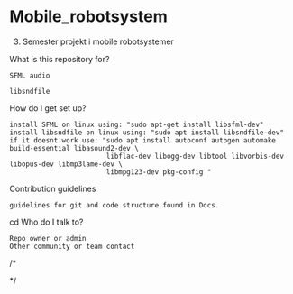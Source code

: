 # Mobile_robotsystem
3. Semester projekt i mobile robotsystemer

What is this repository for?

    SFML audio

    libsndfile


How do I get set up?

    install SFML on linux using: "sudo apt-get install libsfml-dev"
    install libsndfile on linux using: "sudo apt install libsndfile-dev"
    if it doesnt work use: "sudo apt install autoconf autogen automake build-essential libasound2-dev \
                            libflac-dev libogg-dev libtool libvorbis-dev libopus-dev libmp3lame-dev \
                            libmpg123-dev pkg-config "

Contribution guidelines

    guidelines for git and code structure found in Docs.
cd
Who do I talk to?

    Repo owner or admin
    Other community or team contact

/*



*/